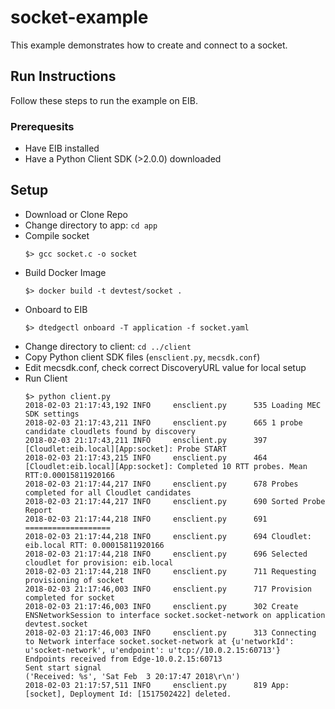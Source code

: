# socket-example

This example demonstrates how to create and connect to a socket.

## Run Instructions

Follow these steps to run the example on EIB.

### Prerequesits

* Have EIB installed
* Have a Python Client SDK (>2.0.0) downloaded

## Setup

* Download or Clone Repo
* Change directory to app: `cd app`
* Compile socket
    ```
    $> gcc socket.c -o socket
    ```
* Build Docker Image
    ```
    $> docker build -t devtest/socket .
    ```
* Onboard to EIB
    ```
    $> dtedgectl onboard -T application -f socket.yaml
    ```
* Change directory to client: `cd ../client`
* Copy Python client SDK files (`ensclient.py`, `mecsdk.conf`)
* Edit mecsdk.conf, check correct DiscoveryURL value for local setup
* Run Client
    ```
    $> python client.py
    2018-02-03 21:17:43,192 INFO     ensclient.py      535 Loading MEC SDK settings
    2018-02-03 21:17:43,211 INFO     ensclient.py      665 1 probe candidate cloudlets found by discovery
    2018-02-03 21:17:43,211 INFO     ensclient.py      397 [Cloudlet:eib.local][App:socket]: Probe START
    2018-02-03 21:17:43,215 INFO     ensclient.py      464 [Cloudlet:eib.local][App:socket]: Completed 10 RTT probes. Mean RTT:0.00015811920166
    2018-02-03 21:17:44,217 INFO     ensclient.py      678 Probes completed for all Cloudlet candidates
    2018-02-03 21:17:44,217 INFO     ensclient.py      690 Sorted Probe Report
    2018-02-03 21:17:44,218 INFO     ensclient.py      691 ===================
    2018-02-03 21:17:44,218 INFO     ensclient.py      694 Cloudlet: eib.local RTT: 0.00015811920166
    2018-02-03 21:17:44,218 INFO     ensclient.py      696 Selected cloudlet for provision: eib.local
    2018-02-03 21:17:44,218 INFO     ensclient.py      711 Requesting provisioning of socket
    2018-02-03 21:17:46,003 INFO     ensclient.py      717 Provision completed for socket
    2018-02-03 21:17:46,003 INFO     ensclient.py      302 Create ENSNetworkSession to interface socket.socket-network on application devtest.socket
    2018-02-03 21:17:46,003 INFO     ensclient.py      313 Connecting to Network interface socket.socket-network at {u'networkId': u'socket-network', u'endpoint': u'tcp://10.0.2.15:60713'}
    Endpoints received from Edge-10.0.2.15:60713
    Sent start signal
    ('Received: %s', 'Sat Feb  3 20:17:47 2018\r\n')
    2018-02-03 21:17:57,511 INFO     ensclient.py      819 App: [socket], Deployment Id: [1517502422] deleted.
    ```
